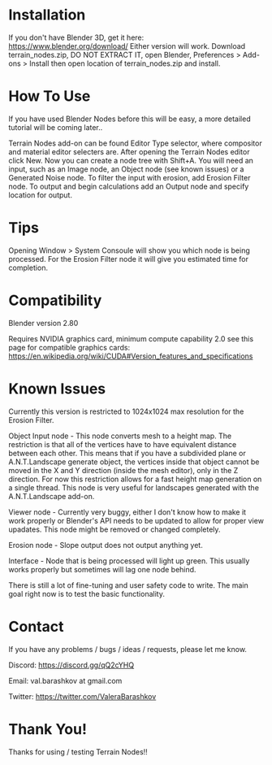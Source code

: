 # Installation
If you don't have Blender 3D, get it here: https://www.blender.org/download/ Either version will work.
Download terrain_nodes.zip, DO NOT EXTRACT IT, open Blender, Preferences > Add-ons > Install then open location of terrain_nodes.zip and install.

# How To Use
If you have used Blender Nodes before this will be easy, a more detailed tutorial will be coming later..

Terrain Nodes add-on can be found Editor Type selector, where compositor and material editor selecters are. After opening the Terrain Nodes editor click New. Now you can create a node tree with Shift+A. You will need an input, such as an Image node, an Object node (see known issues) or a Generated Noise node. To filter the input with erosion, add Erosion Filter node. To output and begin calculations add an Output node and specify location for output.

# Tips
Opening Window > System Consoule will show you which node is being processed. For the Erosion Filter node it will give you estimated time for completion.

# Compatibility
Blender version 2.80

Requires NVIDIA graphics card, minimum compute capability 2.0 see this page for compatible graphics cards: https://en.wikipedia.org/wiki/CUDA#Version_features_and_specifications

# Known Issues
Currently this version is restricted to 1024x1024 max resolution for the Erosion Filter.

Object Input node - This node converts mesh to a height map. The restriction is that all of the vertices have to have equivalent distance between each other. This means that if you have a subdivided plane or A.N.T.Landscape generate object, the vertices inside that object cannot be moved in the X and Y direction (inside the mesh editor), only in the Z direction. For now this restriction allows for a fast height map generation on a single thread. This node is very useful for landscapes generated with the A.N.T.Landscape add-on.

Viewer node - Currently very buggy, either I don't know how to make it work properly or Blender's API needs to be updated to allow for proper view upadates. This node might be removed or changed completely.

Erosion node - Slope output does not output anything yet.

Interface - Node that is being processed will light up green. This usually works properly but sometimes will lag one node behind.

There is still a lot of fine-tuning and user safety code to write. The main goal right now is to test the basic functionality.

# Contact
If you have any problems / bugs / ideas / requests, please let me know. 

Discord: https://discord.gg/qQ2cYHQ

Email: val.barashkov at gmail.com

Twitter: https://twitter.com/ValeraBarashkov

# Thank You!
Thanks for using / testing Terrain Nodes!!
